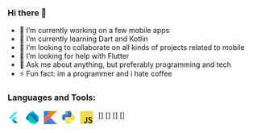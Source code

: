 ### Hi there 👋
- 🔭 I’m currently working on a few mobile apps
- 🌱 I’m currently learning Dart and Kotlin
- 👯 I’m looking to collaborate on all kinds of projects related to mobile
- 🤔 I’m looking for help with Flutter
- 💬 Ask me about anything, but preferably programming and tech
- ⚡ Fun fact: im a programmer and i hate coffee

### Languages and Tools:

[<img align="left" alt="Visual Studio Code" width="26px" src="images/flutter.png" style="padding-right:10px;" />](https://github.com/petarotovic/class_schedule)
[<img align="left" alt="Visual Studio Code" width="26px" src="images/dart.png" style="padding-right:10px;" />]
[<img align="left" alt="Visual Studio Code" width="26px" src="images/kotlin.png" style="padding-right:10px;" />]
[<img align="left" alt="Visual Studio Code" width="26px" src="images/python.png" style="padding-right:10px;" />]
[<img align="left" alt="Visual Studio Code" width="26px" src="images/javascript.png" style="padding-right:10px;" />]

